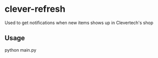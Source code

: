 # clever-refresh
Used to get notifications when new items shows up in Clevertech's shop

## Usage
python main.py <password>
